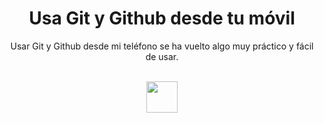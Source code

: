 <h1 align="center">Usa Git y Github desde tu móvil</h1>

<p align="center">Usar Git y Github desde mi teléfono se ha vuelto algo muy práctico y fácil de usar.</p>

<div align="center" style="display: inline_block"><br>
 <img height="50" width="50" src="https://cdn.jsdelivr.net/gh/devicons/devicon/icons/git/git-plain.svg" />        
</div>         

